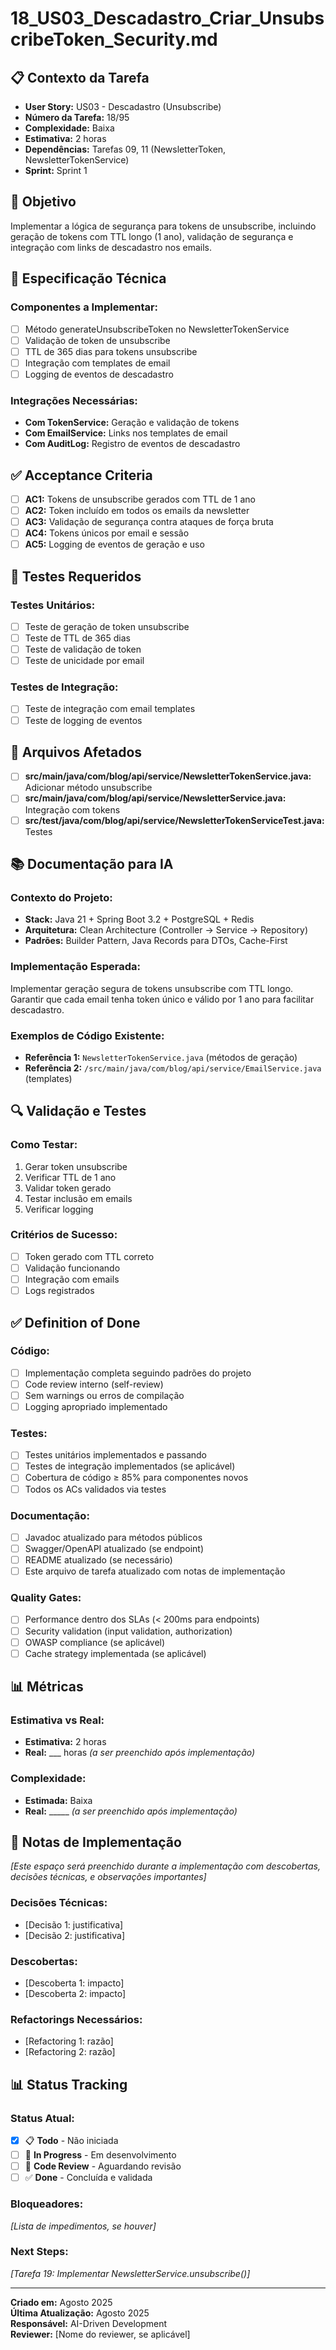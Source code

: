 # 18_US03_Descadastro_Criar_UnsubscribeToken_Security.md

## 📋 Contexto da Tarefa
- **User Story:** US03 - Descadastro (Unsubscribe)
- **Número da Tarefa:** 18/95
- **Complexidade:** Baixa
- **Estimativa:** 2 horas
- **Dependências:** Tarefas 09, 11 (NewsletterToken, NewsletterTokenService)
- **Sprint:** Sprint 1

## 🎯 Objetivo
Implementar a lógica de segurança para tokens de unsubscribe, incluindo geração de tokens com TTL longo (1 ano), validação de segurança e integração com links de descadastro nos emails.

## 📝 Especificação Técnica

### **Componentes a Implementar:**
- [ ] Método generateUnsubscribeToken no NewsletterTokenService
- [ ] Validação de token de unsubscribe
- [ ] TTL de 365 dias para tokens unsubscribe
- [ ] Integração com templates de email
- [ ] Logging de eventos de descadastro

### **Integrações Necessárias:**
- **Com TokenService:** Geração e validação de tokens
- **Com EmailService:** Links nos templates de email
- **Com AuditLog:** Registro de eventos de descadastro

## ✅ Acceptance Criteria
- [ ] **AC1:** Tokens de unsubscribe gerados com TTL de 1 ano
- [ ] **AC2:** Token incluído em todos os emails da newsletter
- [ ] **AC3:** Validação de segurança contra ataques de força bruta
- [ ] **AC4:** Tokens únicos por email e sessão
- [ ] **AC5:** Logging de eventos de geração e uso

## 🧪 Testes Requeridos

### **Testes Unitários:**
- [ ] Teste de geração de token unsubscribe
- [ ] Teste de TTL de 365 dias
- [ ] Teste de validação de token
- [ ] Teste de unicidade por email

### **Testes de Integração:**
- [ ] Teste de integração com email templates
- [ ] Teste de logging de eventos

## 🔗 Arquivos Afetados
- [ ] **src/main/java/com/blog/api/service/NewsletterTokenService.java:** Adicionar método unsubscribe
- [ ] **src/main/java/com/blog/api/service/NewsletterService.java:** Integração com tokens
- [ ] **src/test/java/com/blog/api/service/NewsletterTokenServiceTest.java:** Testes

## 📚 Documentação para IA

### **Contexto do Projeto:**
- **Stack:** Java 21 + Spring Boot 3.2 + PostgreSQL + Redis
- **Arquitetura:** Clean Architecture (Controller → Service → Repository)  
- **Padrões:** Builder Pattern, Java Records para DTOs, Cache-First

### **Implementação Esperada:**
Implementar geração segura de tokens unsubscribe com TTL longo. Garantir que cada email tenha token único e válido por 1 ano para facilitar descadastro.

### **Exemplos de Código Existente:**
- **Referência 1:** `NewsletterTokenService.java` (métodos de geração)
- **Referência 2:** `/src/main/java/com/blog/api/service/EmailService.java` (templates)

## 🔍 Validação e Testes

### **Como Testar:**
1. Gerar token unsubscribe
2. Verificar TTL de 1 ano
3. Validar token gerado
4. Testar inclusão em emails
5. Verificar logging

### **Critérios de Sucesso:**
- [ ] Token gerado com TTL correto
- [ ] Validação funcionando
- [ ] Integração com emails
- [ ] Logs registrados

## ✅ Definition of Done

### **Código:**
- [ ] Implementação completa seguindo padrões do projeto
- [ ] Code review interno (self-review)
- [ ] Sem warnings ou erros de compilação
- [ ] Logging apropriado implementado

### **Testes:**
- [ ] Testes unitários implementados e passando
- [ ] Testes de integração implementados (se aplicável)
- [ ] Cobertura de código ≥ 85% para componentes novos
- [ ] Todos os ACs validados via testes

### **Documentação:**
- [ ] Javadoc atualizado para métodos públicos
- [ ] Swagger/OpenAPI atualizado (se endpoint)
- [ ] README atualizado (se necessário)
- [ ] Este arquivo de tarefa atualizado com notas de implementação

### **Quality Gates:**
- [ ] Performance dentro dos SLAs (< 200ms para endpoints)
- [ ] Security validation (input validation, authorization)
- [ ] OWASP compliance (se aplicável)
- [ ] Cache strategy implementada (se aplicável)

## 📊 Métricas

### **Estimativa vs Real:**
- **Estimativa:** 2 horas
- **Real:** ___ horas *(a ser preenchido após implementação)*

### **Complexidade:**
- **Estimada:** Baixa
- **Real:** _____ *(a ser preenchido após implementação)*

## 📝 Notas de Implementação
*[Este espaço será preenchido durante a implementação com descobertas, decisões técnicas, e observações importantes]*

### **Decisões Técnicas:**
- [Decisão 1: justificativa]
- [Decisão 2: justificativa]

### **Descobertas:**
- [Descoberta 1: impacto]
- [Descoberta 2: impacto]

### **Refactorings Necessários:**
- [Refactoring 1: razão]
- [Refactoring 2: razão]

## 📊 Status Tracking

### **Status Atual:**
- [x] 📋 **Todo** - Não iniciada
- [ ] 🔄 **In Progress** - Em desenvolvimento  
- [ ] 👀 **Code Review** - Aguardando revisão
- [ ] ✅ **Done** - Concluída e validada

### **Bloqueadores:**
*[Lista de impedimentos, se houver]*

### **Next Steps:**
*[Tarefa 19: Implementar NewsletterService.unsubscribe()]*

---

**Criado em:** Agosto 2025  
**Última Atualização:** Agosto 2025  
**Responsável:** AI-Driven Development  
**Reviewer:** [Nome do reviewer, se aplicável]
